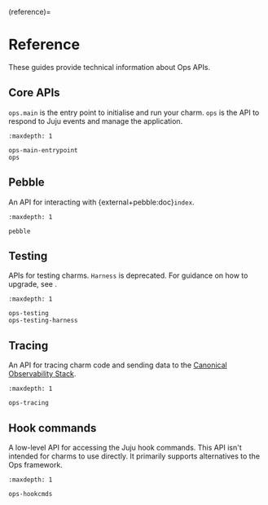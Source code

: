 (reference)=
# Reference

These guides provide technical information about Ops APIs.

## Core APIs

`ops.main` is the entry point to initialise and run your charm. `ops` is the API to respond to Juju events and manage the application.

```{toctree}
:maxdepth: 1

ops-main-entrypoint
ops
```

## Pebble

An API for interacting with {external+pebble:doc}`index`.

```{toctree}
:maxdepth: 1

pebble
```

## Testing

APIs for testing charms. `Harness` is deprecated. For guidance on how to upgrade, see [](#harness-migration).

```{toctree}
:maxdepth: 1

ops-testing
ops-testing-harness
```

## Tracing

An API for tracing charm code and sending data to the [Canonical Observability Stack](https://documentation.ubuntu.com/observability/).

```{toctree}
:maxdepth: 1

ops-tracing
```

## Hook commands

A low-level API for accessing the Juju hook commands. This API isn't intended for charms to use directly. It primarily supports alternatives to the Ops framework.

```{toctree}
:maxdepth: 1

ops-hookcmds
```
